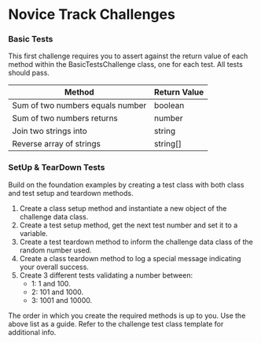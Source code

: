 # Novice Track Challenges
### Basic Tests
This first challenge requires you to assert against the return value of each method within the BasicTestsChallenge class, one for each test. All tests should pass.

| Method | Return Value |
| ------ | ------------ |
| Sum of two numbers equals number | boolean |
| Sum of two numbers returns | number |
| Join two strings into | string |
| Reverse array of strings | string[] |

### SetUp & TearDown Tests
Build on the foundation examples by creating a test class with both class and test setup and teardown methods.

1. Create a class setup method and instantiate a new object of the challenge data class.
2. Create a test setup method, get the next test number and set it to a variable.
3. Create a test teardown method to inform the challenge data class of the random number used.
4. Create a class teardown method to log a special message indicating your overall success.
5. Create 3 different tests validating a number between:
    - 1: 1 and 100.
    - 2: 101 and 1000.
    - 3: 1001 and 10000.

The order in which you create the required methods is up to you. Use the above list as a guide.
Refer to the challenge test class template for additional info.
